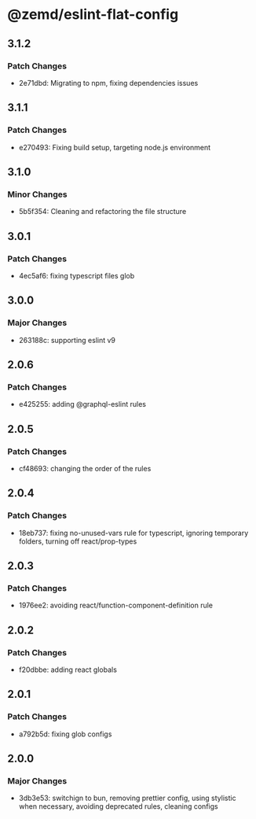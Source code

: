 # @zemd/eslint-flat-config

## 3.1.2

### Patch Changes

- 2e71dbd: Migrating to npm, fixing dependencies issues

## 3.1.1

### Patch Changes

- e270493: Fixing build setup, targeting node.js environment

## 3.1.0

### Minor Changes

- 5b5f354: Cleaning and refactoring the file structure

## 3.0.1

### Patch Changes

- 4ec5af6: fixing typescript files glob

## 3.0.0

### Major Changes

- 263188c: supporting eslint v9

## 2.0.6

### Patch Changes

- e425255: adding @graphql-eslint rules

## 2.0.5

### Patch Changes

- cf48693: changing the order of the rules

## 2.0.4

### Patch Changes

- 18eb737: fixing no-unused-vars rule for typescript, ignoring temporary folders, turning off react/prop-types

## 2.0.3

### Patch Changes

- 1976ee2: avoiding react/function-component-definition rule

## 2.0.2

### Patch Changes

- f20dbbe: adding react globals

## 2.0.1

### Patch Changes

- a792b5d: fixing glob configs

## 2.0.0

### Major Changes

- 3db3e53: switchign to bun, removing prettier config, using stylistic when necessary, avoiding deprecated rules, cleaning configs
